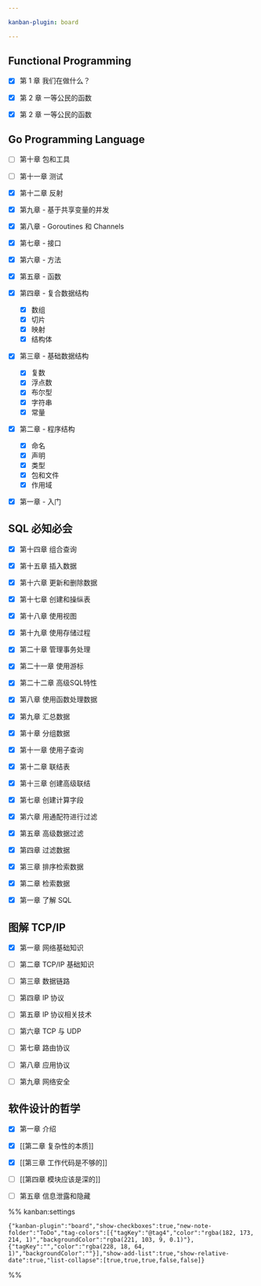 ```yaml
---

kanban-plugin: board

---
```


## Functional Programming

- [x] 第 1 章 我们在做什么？
- [x] 第 2 章 一等公民的函数
- [x] 第 2 章 一等公民的函数


## Go Programming Language

- [ ] 第十章 包和工具
- [ ] 第十一章 测试
- [x] 第十二章 反射
- [x] 第九章 - 基于共享变量的并发
- [x] 第八章 - Goroutines 和 Channels
- [x] 第七章 - 接口
- [x] 第六章 - 方法
- [x] 第五章 - 函数
- [x] 第四章 - 复合数据结构
	- [x] 数组
	- [x] 切片
	- [x] 映射
	- [x] 结构体
- [x] 第三章 - 基础数据结构
	- [x] 复数
	- [x] 浮点数
	- [x] 布尔型
	- [x] 字符串
	- [x] 常量
- [x] 第二章 - 程序结构
	- [x] 命名
	- [x] 声明
	- [x] 类型
	- [x] 包和文件
	- [x] 作用域
- [x] 第一章 - 入门


## SQL 必知必会

- [x] 第十四章 组合查询
- [x] 第十五章 插入数据
- [x] 第十六章 更新和删除数据
- [x] 第十七章 创建和操纵表
- [x] 第十八章 使用视图
- [x] 第十九章 使用存储过程
- [x] 第二十章 管理事务处理
- [x] 第二十一章 使用游标
- [x] 第二十二章 高级SQL特性
- [x] 第八章 使用函数处理数据
- [x] 第九章 汇总数据
- [x] 第十章 分组数据
- [x] 第十一章 使用子查询
- [x] 第十二章 联结表
- [x] 第十三章 创建高级联结
- [x] 第七章 创建计算字段
- [x] 第六章 用通配符进行过滤
- [x] 第五章 高级数据过滤
- [x] 第四章 过滤数据
- [x] 第三章 排序检索数据
- [x] 第二章 检索数据
- [x] 第一章 了解 SQL


## 图解 TCP/IP

- [x] 第一章 网络基础知识
- [ ] 第二章 TCP/IP 基础知识
- [ ] 第三章 数据链路
- [ ] 第四章 IP 协议
- [ ] 第五章 IP 协议相关技术
- [ ] 第六章 TCP 与 UDP
- [ ] 第七章 路由协议
- [ ] 第八章 应用协议
- [ ] 第九章 网络安全


## 软件设计的哲学

- [x] 第一章 介绍
- [x] [[第二章 复杂性的本质]]
- [x] [[第三章 工作代码是不够的]]
- [ ] [[第四章 模块应该是深的]]
- [ ] 第五章 信息泄露和隐藏




%% kanban:settings
```
{"kanban-plugin":"board","show-checkboxes":true,"new-note-folder":"ToDo","tag-colors":[{"tagKey":"@tag4","color":"rgba(182, 173, 214, 1)","backgroundColor":"rgba(221, 103, 9, 0.1)"},{"tagKey":"","color":"rgba(228, 18, 64, 1)","backgroundColor":""}],"show-add-list":true,"show-relative-date":true,"list-collapse":[true,true,true,false,false]}
```
%%